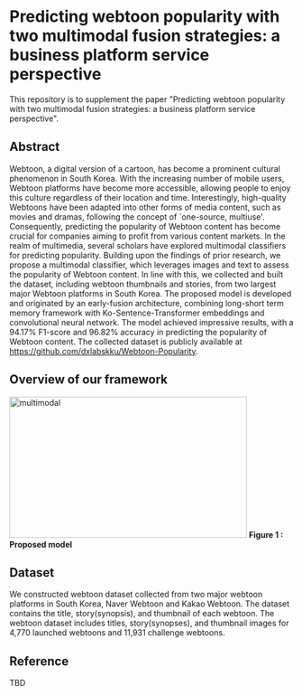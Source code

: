 # Predicting webtoon popularity with two multimodal fusion strategies: a business platform service perspective
This repository is to supplement the paper "Predicting webtoon popularity with two multimodal fusion strategies: a business platform service perspective".


## Abstract
Webtoon, a digital version of a cartoon, has become a prominent cultural phenomenon in South Korea. With the increasing number of mobile users, Webtoon platforms have become more accessible, allowing people to enjoy this culture regardless of their location and time. Interestingly, high-quality Webtoons have been adapted into other forms of media content, such as movies and dramas, following the concept of `one-source, multiuse'. Consequently, predicting the popularity of Webtoon content has become crucial for companies aiming to profit from various content markets. In the realm of multimedia, several scholars have explored multimodal classifiers for predicting popularity. Building upon the findings of prior research, we propose a multimodal classifier, which leverages images and text to assess the popularity of Webtoon content. In line with this, we collected and built the dataset, including webtoon thumbnails and stories, from two largest major Webtoon platforms in South Korea. The proposed model is developed and originated by an early-fusion architecture, combining long-short term memory framework with Ko-Sentence-Transformer embeddings and convolutional neural network. The model achieved impressive results, with a 94.17\% F1-score and 96.82\% accuracy in predicting the popularity of Webtoon content. The collected dataset is publicly available at https://github.com/dxlabskku/Webtoon-Popularity.


## Overview of our framework
<img alt="multimodal" src="https://github.com/dxlabskku/Webtoon-Popularity/assets/43632309/897a7ed9-d13b-4c03-8781-48d17b707bce" width="421" height="250">
<strong>Figure 1 : Proposed model</strong>
<br>


## Dataset
We constructed webtoon dataset collected from two major webtoon platforms in South Korea, Naver Webtoon and Kakao Webtoon. The dataset contains the title, story(synopsis), and thumbnail of each webtoon. The webtoon dataset includes titles, story(synopses), and thumbnail images for 4,770 launched webtoons and 11,931 challenge webtoons.


## Reference
TBD
